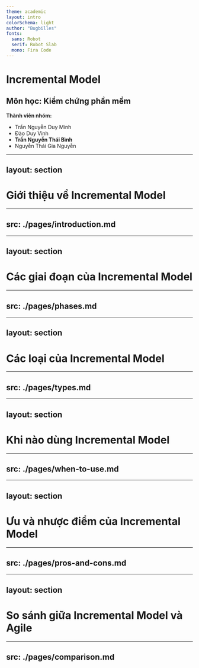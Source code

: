 ```yaml
---
theme: academic
layout: intro
colorSchema: light
author: "Bugbilles"
fonts:
  sans: Robot
  serif: Robot Slab
  mono: Fira Code
---
```


# Incremental Model

## Môn học: Kiểm chứng phần mềm

**Thành viên nhóm:**

- Trần Nguyễn Duy Minh
- Đào Duy Vinh
- **Trần Nguyễn Thái Bình**
- Nguyễn Thái Gia Nguyễn

---
layout: section
---

# Giới thiệu về Incremental Model

---
src: ./pages/introduction.md
---

---
layout: section
---

# Các giai đoạn của Incremental Model

---
src: ./pages/phases.md
---

---
layout: section
---

# Các loại của Incremental Model

---
src: ./pages/types.md
---

---
layout: section
---

# Khi nào dùng Incremental Model

---
src: ./pages/when-to-use.md
---

---
layout: section
---

# Ưu và nhược điểm của Incremental Model

---
src: ./pages/pros-and-cons.md
---

---
layout: section
---

# So sánh giữa Incremental Model và Agile

---
src: ./pages/comparison.md
---
